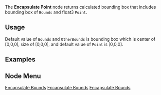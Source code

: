 <languages></languages>

The **Encapsulate Point** node returns calculated bounding box that
includes bounding box of `Bounds` and float3 `Point`.

## Usage

Default value of `Bounds` and `OtherBounds` is bounding box which is
center of \[0,0,0\], size of \[0,0,0\], and default value of `Point` is
\[0,0,0\].

## Examples

## Node Menu

[Encapsulate Bounds](Category:Protoflux{{#translation:}} "wikilink")
[Encapsulate
Bounds](Category:Protoflux:Transform{{#translation:}} "wikilink")
[Encapsulate Bounds](Category:NodeMenu{{#translation:}} "wikilink")